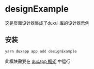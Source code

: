 # designExample
这是页面设计器集成了duxui 库的设计器示例
## 安装

```bash
yarn duxapp app add designExample
```
此模块需要在 [duxapp 框架](https://duxapp.cn) 中运行
